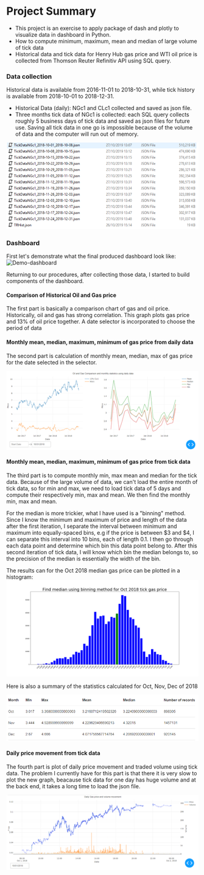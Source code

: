
# Project Summary

* This project is an exercise to apply package of dash and plotly to visualize data in dashboard in Python. 
* How to compute minimum, maximum, mean and median of large volume of tick data
* Historical data and tick data for Henry Hub gas price and WTI oil price is collected from Thomson Reuter Refinitiv API using SQL query.

### Data collection 
Historical data is available from 2016-11-01 to 2018-10-31, while tick history is available from 2018-10-01 to 2018-12-31.

* Historical Data (daily): NGc1 and CLc1 collected and saved as json file.
* Three months tick data of NGc1 is collected: each SQL query collects roughly 5 business days of tick data and saved as json files for future use. Saving all tick data in one go is impossible because of the volume of data and the computer will run out of memory.

![data-list](/images/json-list.PNG)

### Dashboard
First let's demonstrate what the final produced dashboard look like:
![Demo-dashboard](https://www.youtube.com/watch?v=732R3ccmheQ)

Returning to our procedures, after collecting those data, I started to build components of the dashboard.

#### Comparison of Historical Oil and Gas price
The first part is basically a comparison chart of gas and oil price. Historically, oil and gas has strong correlation. This graph plots gas price and 13% of oil price together. A date selector is incorporated to choose the period of data

#### Monthly mean, median, maximum, minimum of gas price from daily data
The second part is calculation of monthly mean, median, max of gas price for the date selected in the selector.

![hist-gas](/images/historical-gas.PNG)

#### Monthly mean, median, maximum, minimum of gas price from tick data
The third part is to compute monthly min, max mean and median for the tick data. Because of the large volume of data, we can't load the entire month of tick data, so for min and max, we need to load tick data of 5 days and compute their respectively min, max and mean. We then find the monthly min, max and mean. 

For the median is more trickier, what I have used is a "binning" method. Since I know the minimum and maximum of price and length of the data after the first iteration, I separate the interval between minimum and maximum into equally-spaced bins, e.g if the price is between $3 and $4, I can separate this interval into 10 bins, each of length 0.1. I then go through each data point and determine which bin this data point belong to. After this second iteration of tick data, I will know which bin the median belongs to, so the precision of the median is essentially the width of the bin.

The results can for the Oct 2018 median gas price can be plotted in a histogram:
![median-tick](/images/oct-median.PNG)

Here is also a summary of the statistics calculated for Oct, Nov, Dec of 2018

![summary-stat](/images/summary-stats.PNG)


#### Daily price movement from tick data
The fourth part is plot of daily price movement and traded volume using tick data. The problem I currently have for this part is that there it is very slow to plot the new graph, beacause tick data for one day has huge volume and at the back end, it takes a long time to load the json file.

![tick-gas](/images/tick-gas.PNG)



